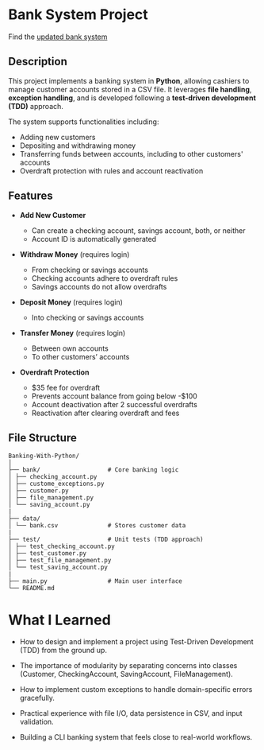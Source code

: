 # Bank System Project

Find the [updated bank system](https://github.com/shouqv/bank_project_updated)

## Description

This project implements a banking system in **Python**, allowing cashiers to manage customer accounts stored in a CSV file. It leverages **file handling**, **exception handling**, and is developed following a **test-driven development (TDD)** approach.  

The system supports functionalities including:  
- Adding new customers  
- Depositing and withdrawing money  
- Transferring funds between accounts, including to other customers' accounts  
- Overdraft protection with rules and account reactivation  

## Features
- **Add New Customer**  
  - Can create a checking account, savings account, both, or neither  
  - Account ID is automatically generated  


- **Withdraw Money** (requires login)  
  - From checking or savings accounts  
  - Checking accounts adhere to overdraft rules  
  - Savings accounts do not allow overdrafts  

- **Deposit Money** (requires login)  
  - Into checking or savings accounts  

- **Transfer Money** (requires login)  
  - Between own accounts  
  - To other customers’ accounts  

- **Overdraft Protection**  
  - $35 fee for overdraft  
  - Prevents account balance from going below -$100  
  - Account deactivation after 2 successful overdrafts  
  - Reactivation after clearing overdraft and fees  


## File Structure
```
Banking-With-Python/
│
├── bank/                   # Core banking logic
│ ├── checking_account.py
│ ├── custome_exceptions.py
│ ├── customer.py
│ ├── file_management.py
│ └── saving_account.py
|
├── data/
│ └── bank.csv              # Stores customer data
|
├── test/                   # Unit tests (TDD approach)
│ ├── test_checking_account.py
│ ├── test_customer.py
│ ├── test_file_management.py
│ └── test_saving_account.py
|
├── main.py                 # Main user interface
└── README.md

```

# What I Learned

- How to design and implement a project using Test-Driven Development (TDD) from the ground up.

- The importance of modularity by separating concerns into classes (Customer, CheckingAccount, SavingAccount, FileManagement).

- How to implement custom exceptions to handle domain-specific errors gracefully.

- Practical experience with file I/O, data persistence in CSV, and input validation.

- Building a CLI banking system that feels close to real-world workflows.